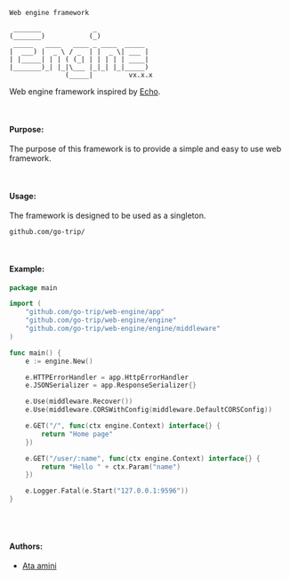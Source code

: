 ````
Web engine framework

 _______             _
(_______)           (_)
 _____   ____   ____ _ ____  _____
|  ___) |  _ \ / _  | |  _ \| ___ |
| |_____| | | ( (_| | | | | | ____|
|_______)_| |_|\___ |_|_| |_|_____)
              (_____|         vx.x.x

````
Web engine framework inspired by [Echo](https://echo.labstack.com/).

<br/>

#### Purpose:
The purpose of this framework is to provide a simple and easy to use web framework.

<br/>

#### Usage:
The framework is designed to be used as a singleton.

````
github.com/go-trip/
````

<br/>

#### Example:
```go
package main

import (
	"github.com/go-trip/web-engine/app"
	"github.com/go-trip/web-engine/engine"
	"github.com/go-trip/web-engine/engine/middleware"
)

func main() {
	e := engine.New()

	e.HTTPErrorHandler = app.HttpErrorHandler
	e.JSONSerializer = app.ResponseSerializer{}

	e.Use(middleware.Recover())
	e.Use(middleware.CORSWithConfig(middleware.DefaultCORSConfig))

	e.GET("/", func(ctx engine.Context) interface{} {
		return "Home page"
	})

	e.GET("/user/:name", func(ctx engine.Context) interface{} {
		return "Hello " + ctx.Param("name")
	})

	e.Logger.Fatal(e.Start("127.0.0.1:9596"))
}
```

<br/>
<br/>

#### Authors:
- [Ata amini](https://github.com/ata-amini)